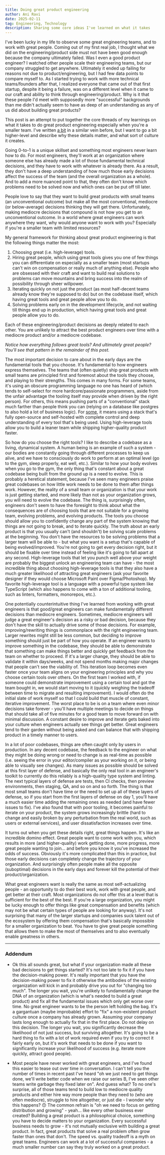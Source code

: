 ```yaml
---
title: Doing great product engineering
author: Ani Ravi
date: 2025-02-11
tag: Engineering, Technology
description: Sharing some core ideas I've learned on what it takes
---
```


I've been lucky in my life to observe some great engineering teams, and to work with great people. Coming out of my first real job, I thought what we did on the engineering/product side must not have been good enough because the company ultimately failed. Was I even a good product engineer? I watched other people scale their engineering teams, but our company struggled to get anywhere. Ultimately it ended up failing for reasons not due to product/engineering, but I had few data points to compare myself to. As I started trying to work with more technical teams/founders after that, I realized everyone that came out of that first startup, despite it being a failure, was on a different level when it came to our craft and ability to think through engineering/product. Why is it that these people I'd meet with supposedly more "successful" backgrounds than me didn't actually seem to have as deep of an understanding as any of us did about building great products?

This post is an attempt to put together the core threads of my learnings on what it takes to do great product engineering especially when you're a smaller team. I've written [a bit](/tags/Engineering) in a similar vein before, but I want to go a bit higher-level and describe why these details matter, and what sort of culture it creates.

Going 0-to-1 is a unique skillset and something most engineers never learn how to do. For most engineers, they'll work at an organization where someone else has already made a lot of those fundamental technical decisions, and they have to work with whatever is already there. As a result, they don't have a deep understanding of how much those early decisions affect the success of the team (and the overall organization as a whole). And to add a more nuanced point to that, they often don't know which problems need to be solved now and which ones can be put off till later.

People love to say that they want to build great products with small teams (an unconventional outcome) but make all the most conventional, mediocre (or below-average) decisions thinking they will get there. Unfortunately, making mediocre decisions that compound is not how you get to an unconventional outcome. In a world where great engineers can work anywhere they want, why would anyone want to work with you? Especially if you're a smaller team with limited resources?

My general framework for thinking about great product engineering is that the following things matter the most:

1. Choosing great (i.e. high-leverage) tools.
2. Hiring great people, which using great tools gives you one of few things you can differentiate on especially as a smaller team (most startups can't win on compensation or really much of anything else). People who are obsessed with their craft and want to build real solutions to problems can move mountains and bring success into the realm of possibility through sheer willpower.
3. Iterating quickly on not just the product (as most half-decent teams already know they're supposed to do) but on the codebase itself, which having great tools and great people allow you to do.
4. Solving problems early on in the development lifecycle, and not waiting till things end up in production, which having great tools and great people allow you to do.

Each of these engineering/product decisions as deeply related to each other. You are unlikely to attract the best product engineers over time with a mediocre product and/or a mediocre codebase.

_Notice how everything follows great tools? And ultimately great people? You'll see that pattern in the remainder of this post._

The most important decision to care about in the early days are the fundamental tools that you choose. It's fundamental to how engineers express themselves. The teams that (often quietly) ship great products with small teams are principled first and foremost about the tools they choose, and playing to their strengths. This comes in many forms. For some teams, it's using an obscure programming language no one has heard of (which tends to self-select for more hardcore/passionate programmers, aside from the unfair advantage the tooling itself may provide when driven by the right person). For others, this means pushing parts of a "conventional" stack much farther than people think you can (relying on a database like postgres to also hold a lot of business logic). For [some](https://zerodha.tech/), it means using a stack that's fully open-source and self-hosted with complete control and deep understanding of every tool that's being used. Using high-leverage tools allow you to build a leaner team while shipping higher-quality product faster.

So how do you choose the right tools? I like to describe a codebase as a living, dynamical system. A human being is an example of such a system - our bodies are constantly going through different processes to keep us alive, and we have to consciously do work to perform at an optimal level (go to the gym, sleep properly, eat well, etc.). Similar to how your body evolves when you go to the gym, the only thing that's constant about a great codebase being built from the ground up is a need to evolve. This is probably a heretical statement, because I've seen many engineers praise great codebases on how little work needs to be done to them after things work. However, the reality of a small team or organization is that your work is just getting started, and more likely than not as your organization grows, you will need to evolve the codebase. The thing is, surprisingly often, engineers don't seem to have the foresight to think about what the consequences are of choosing tools that are not suitable for a growing team, evolving problems, and evolving products. The tools you choose should allow you to confidently change any part of the system knowing that things are not going to break, and to iterate quickly. The truth about an early product is that you usually can't (and shouldn't) be solving scale problems at the beginning. You don't have the resources to be solving problems that a larger team will be able to - but what you want is a setup that's capable of being evolved/improved. You're not going to get every decision right, but it should be fixable over time instead of feeling like it's going to fall apart at any second. High-leverage tools that let you punch well above your weight are probably the biggest unlock an engineering team can have - the most incredible thing about choosing high-leverage tools is that they also have a much greater likelihood of attracting great engineers (ask your favorite designer if they would choose Microsoft Paint over Figma/Photoshop). My favorite high-leverage tool is a language with a powerful type system like TypeScript (which also happens to come with a ton of additional tooling, such as linters, formatters, monorepos, etc.).

One potentially counterintuitive thing I've learned from working with great engineers is that good/great engineers can make fundamentally different decisions than mediocre engineers. Sometimes, mediocre engineers will judge a great engineer's decision as a risky or bad decision, because they don't have the skill to actually drive some of those decisions. For example, improving/rewriting things is commonplace with the right engineering team. Larger rewrites might still be less common, but deciding to improve something should just be part of how you operate. If an engineer wants to improve something in the codebase, they should be able to demonstrate that something can make things better and quickly get feedback from the team on whether to proceed. If it's a larger change, they should be able to validate it within days/weeks, and not spend months making major changes that people can't see the viability of. This iteration loop becomes even faster once your team aligns on your engineering principles and why you choose certain tools over others. On the first team I worked with, if someone could demonstrate improvement using a certain tool and got the team bought in, we would start moving to it (quickly weighing the tradeoff between time to migrate and resulting improvement). I would often do the initial slate of work myself so that I could build that muscle of constant, iterative improvement. The worst place to be is on a team where even minor decisions take forever - you'll have multiple meetings to decide on things that should take all of five minutes for a good team to move forward on with minimal discussion. A constant desire to improve and iterate gets baked into your culture when engineers actually see things get better. Great engineers tend to their garden without being asked and can balance that with shipping product in a timely manner to users.

In a lot of poor codebases, things are often caught only by users in production. In any decent codebase, the feedback to the engineer on what they might be doing wrong or need to change is as real-time as possible (i.e. seeing the error in your editor/compiler as your working on it, or being able to visually see changes). As many issues as possible should be solved at this first layer of defense, and basically the only real tool in an engineer's toolkit to currently do this reliably is a high-quality type system and linting. The next typical layers of defense are tests, then CI checks, then preview environments, then staging, QA, and so on and so forth. The thing is that most small teams don't have time or the need to set up all of these layers of defense, so if you start from the first layers of defense on day 1, you'll have a much easier time adding the remaining ones as needed (and have fewer issues to fix). I've also found that with poor tooling, it becomes painful to iterate on your product, the system grows increasingly brittle (hard to change and easily broken by any perturbation from the real world, such as users or external services), and user dissatisfaction increases over time.

It turns out when you get these details right, great things happen. It's like an incredible domino effect. Great people want to come work with you, which results in more (and higher-quality) work getting done, more progress, more great people wanting to join… and before you know it you've increased the odds of success. Obviously it's more complicated than this in practice, but those early decisions can completely change the trajectory of your organization. And surprisingly often people make all the opposite (suboptimal) decisions in the early days and forever kill the potential of their product/organization.

What great engineers want is really the same as most self-actualizing people - an opportunity to do their best work, work with great people, and get better at their craft. Most organizations do not offer this at a level that is sufficient for the best of the best. If you're a large organization, you might be lucky enough to offer things like great compensation and benefits (which may not be what certain types of people are looking for anyway). It's not surprising that many of the larger startups and companies suck talent out of the ecosystem by offering them compensation that's basically impossible for a smaller organization to beat. You have to give great people something that allows them to make the most of themselves and to also eventually enable greatness in others.

---

### Addendum

- Ok this all sounds great, but what if your organization made all these bad decisions to get things started? It's not too late to fix it if you have the decision-making power. It's really important that you have the decision-making power to fix it otherwise the antibodies of the existing organization will kick in and probably drive you out for "changing too much". The longer you wait, you're unlikely to fundamentally change the DNA of an organization (which is what's needed to build a great product) and fix all the fundamental issues which only get worse over time. No great engineer wants to be the person left holding the bag. It's a gargantuan (maybe improbable) effort to "fix" a non-existent product culture once a company has already grown. Assuming your company lasts long enough to actually fix that in the first place. Do not delay on this decision. The longer you wait, you significantly decrease the likelihood of not just success, but surviving altogether. It's going to be a hard thing to fix with a lot of work required even if you try to correct it fairly early on, but it's work that needs to be done if you want to significantly increase your likelihood of success (e.g. iterate more quickly, attract good people).

- Most people have never worked with great engineers, and I've found this easier to tease out over time in conversation. I can't tell you the number of times in recent past I've heard "oh we just need to get things done, we'll write better code when we raise our series B, I've seen other teams write garbage they fixed later on". And guess what? To no one's surprise, all of those teams tend to build low to mediocre quality products and either hire way more people than they need to (who are often mediocre), struggle to hire altogether, or just die - I wonder why this happens? 🙃 The common refrain is "oh we need to focus on getting distribution and growing" - yeah… like every other business ever created? Building a great product is a philosophical choice, something you have to decide matters to your organization. Every successful business needs to grow - it's not mutually exclusive with building a great product. In fact, great products that solve a real problem often grow faster than ones that don't. The speed vs. quality tradeoff is a myth on great teams. Engineers can work at a lot of successful companies - a much smaller number can say they truly worked on a great product.
